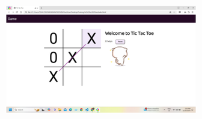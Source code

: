 ![img](https://github.com/vaishnavitekle/Tic-Tac-Toe/blob/45e41c88606a0d236202fa7e8378e6f74aea0224/Screenshot%20(128).png)
